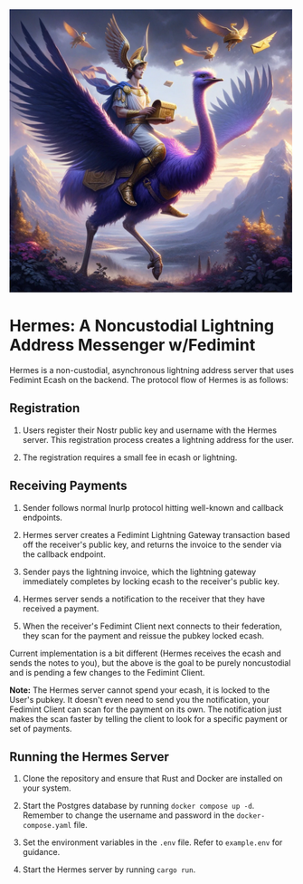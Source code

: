 <img src="assets/hermes_nostrich.png" width="500">

# Hermes: A Noncustodial Lightning Address Messenger w/Fedimint

Hermes is a non-custodial, asynchronous lightning address server that uses Fedimint Ecash on the backend. The protocol flow of Hermes is as follows:

## Registration

1. Users register their Nostr public key and username with the Hermes server. This registration process creates a lightning address for the user.

2. The registration requires a small fee in ecash or lightning.

## Receiving Payments

1. Sender follows normal lnurlp protocol hitting well-known and callback endpoints.

2. Hermes server creates a Fedimint Lightning Gateway transaction based off the receiver's public key, and returns the invoice to the sender via the callback endpoint.

3. Sender pays the lightning invoice, which the lightning gateway immediately completes by locking ecash to the receiver's public key.

4. Hermes server sends a notification to the receiver that they have received a payment.

5. When the receiver's Fedimint Client next connects to their federation, they scan for the payment and reissue the pubkey locked ecash.

Current implementation is a bit different (Hermes receives the ecash and sends the notes to you), but the above is the goal to be purely noncustodial and is pending a few changes to the Fedimint Client.

**Note:** The Hermes server cannot spend your ecash, it is locked to the User's pubkey. It doesn't even need to send you the notification, your Fedimint Client can scan for the payment on its own. The notification just makes the scan faster by telling the client to look for a specific payment or set of payments.

## Running the Hermes Server

1. Clone the repository and ensure that Rust and Docker are installed on your system.

2. Start the Postgres database by running `docker compose up -d`. Remember to change the username and password in the `docker-compose.yaml` file.

3. Set the environment variables in the `.env` file. Refer to `example.env` for guidance.

4. Start the Hermes server by running `cargo run`.
